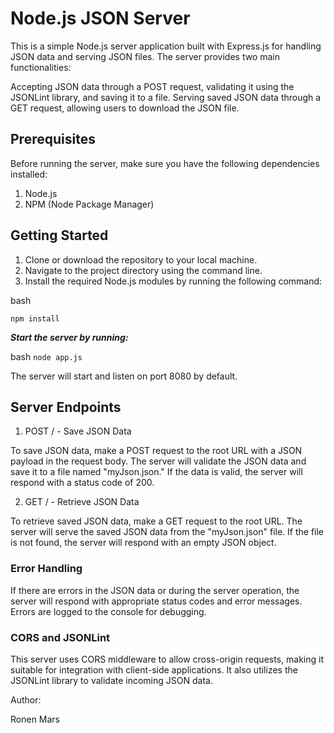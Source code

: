 # Node.js JSON Server
This is a simple Node.js server application built with Express.js for handling JSON data and serving JSON files. The server provides two main functionalities:

Accepting JSON data through a POST request, validating it using the JSONLint library, and saving it to a file.
Serving saved JSON data through a GET request, allowing users to download the JSON file.
## Prerequisites
Before running the server, make sure you have the following dependencies installed:
1. Node.js
2. NPM (Node Package Manager)

## Getting Started
1. Clone or download the repository to your local machine.
2. Navigate to the project directory using the command line.
3. Install the required Node.js modules by running the following command:

bash

`npm install`

***Start the server by running:***

bash
`node app.js`

The server will start and listen on port 8080 by default.

## Server Endpoints
1. POST / - Save JSON Data

To save JSON data, make a POST request to the root URL with a JSON payload in the request body. The server will validate the JSON data and save it to a file named "myJson.json." If the data is valid, the server will respond with a status code of 200.

2. GET / - Retrieve JSON Data

To retrieve saved JSON data, make a GET request to the root URL. The server will serve the saved JSON data from the "myJson.json" file. If the file is not found, the server will respond with an empty JSON object.

### Error Handling
If there are errors in the JSON data or during the server operation, the server will respond with appropriate status codes and error messages. Errors are logged to the console for debugging.

### CORS and JSONLint
This server uses CORS middleware to allow cross-origin requests, making it suitable for integration with client-side applications. It also utilizes the JSONLint library to validate incoming JSON data.

Author:

Ronen Mars
